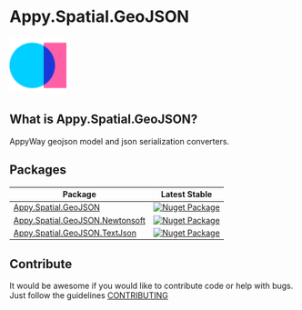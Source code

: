 # Appy.Spatial.GeoJSON

![AppyWay logo](resources/appyway-100x100.png)

## What is Appy.Spatial.GeoJSON?

AppyWay geojson model and json serialization converters.

## Packages

| Package | Latest Stable |
| --- | --- |
| [Appy.Spatial.GeoJSON](https://www.nuget.org/packages/Appy.Spatial.GeoJSON) | [![Nuget Package](https://img.shields.io/badge/nuget-1.3.0-blue.svg)](https://www.nuget.org/packages/Appy.Spatial.GeoJSON) |
| [Appy.Spatial.GeoJSON.Newtonsoft](https://www.nuget.org/packages/Appy.Spatial.GeoJSON.Newtonsoft) | [![Nuget Package](https://img.shields.io/badge/nuget-1.3.0-blue.svg)](https://www.nuget.org/packages/Appy.Spatial.GeoJSON.Newtonsoft) |
| [Appy.Spatial.GeoJSON.TextJson](https://www.nuget.org/packages/Appy.Spatial.GeoJSON.TextJson) | [![Nuget Package](https://img.shields.io/badge/nuget-1.3.0-blue.svg)](https://www.nuget.org/packages/Appy.Spatial.GeoJSON.TextJson) |


## Contribute
It would be awesome if you would like to contribute code or help with bugs. Just follow the guidelines [CONTRIBUTING](https://github.com/YellowLineParking/Appy.Spatial.GeoJSON/blob/master/CONTRIBUTING.md)